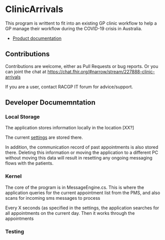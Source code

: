 # ClinicArrivals 
 
This program is writtent to fit into an existing GP clinic workflow
to help a GP manage their workflow during the COVID-19 crisis in Australia.

* [Product documentation](documentation/Documentation.md)

## Contributions

Contributions are welcome, either as Pull Requests or bug 
reports. Or you can joint the chat at 
https://chat.fhir.org/#narrow/stream/227888-clinic-arrivals

If you are a user, contact RACGP IT forum for advice/support.

## Developer Documemntation

### Local Storage 

The application stores information locally in the location [XX?]

The current [settings](Settings.md) are stored there. 

In addition, the communication record of past appointments is 
also stored there. Deleting this information or moving the 
application to a different PC without moving this data will
result in resetting any ongoing messaging flows with the 
patients.

### Kernel

The core of the program is in MessageEngine.cs. This is where
the application queries for the current appointment list from the
PMS, and also scans for incoming sms messages to process

Every X seconds (as specified in the settings, the application 
searches for all appointments on the current day. Then it works 
through the appointments


### Testing


